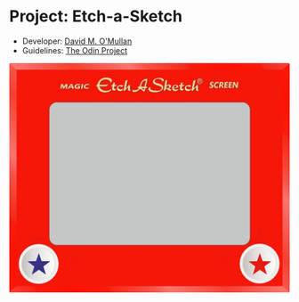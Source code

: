 # Project: Etch-a-Sketch
- Developer: [David M. O'Mullan](https://github.com/davidomullan)
- Guidelines: [The Odin Project](https://www.theodinproject.com/lessons/foundations-etch-a-sketch)

![Etch-a-Sketch](images/etch-a-sketch.jpeg)
